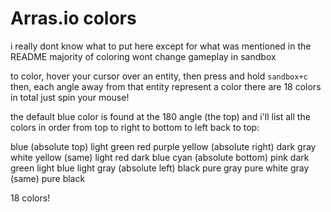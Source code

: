 # Arras.io colors

i really dont know what to put here except for what
was mentioned in the README
majority of coloring wont change gameplay in sandbox

to color, hover your cursor over an entity, then press and hold `sandbox+c`
then, each angle away from that entity represent a color
there are 18 colors in total
just spin your mouse!

the default blue color is found at the 180 angle (the top)
and i'll list all the colors in order from top to right to bottom to left back to top:

blue (absolute top)
light green
red
purple
yellow (absolute right)
dark gray
white
yellow (same)
light red
dark blue
cyan (absolute bottom)
pink
dark green
light blue
light gray (absolute left)
black
pure gray
pure white
gray (same)
pure black

18 colors!